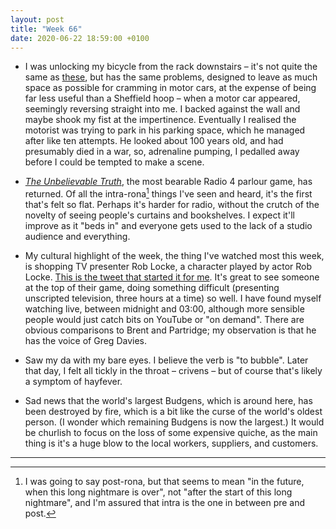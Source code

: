 ```yaml
---
layout: post
title: "Week 66"
date: 2020-06-22 18:59:00 +0100
---
```


- I was unlocking my bicycle from the rack downstairs – it's not quite the same as [these](https://aseasyasridingabike.wordpress.com/2015/04/24/west-sussex-and-lstf-money-horsham-cycle-parking/), but has the same problems, designed to leave as much space as possible for cramming in motor cars, at the expense of being far less useful than a Sheffield hoop – when a motor car appeared, seemingly reversing straight into me. I backed against the wall and maybe shook my fist at the impertinence. Eventually I realised the motorist was trying to park in his parking space, which he managed after like ten attempts. He looked about 100 years old, and had presumably died in a war, so, adrenaline pumping, I pedalled away before I could be tempted to make a scene.

- [<cite>The Unbelievable Truth</cite>](https://www.bbc.co.uk/programmes/b007mf4f), the most bearable Radio 4 parlour game, has returned. Of all the intra-rona[^1] things I've seen and heard, it's the first that's felt so flat. Perhaps it's harder for radio, without the crutch of the novelty of seeing people's curtains and bookshelves. I expect it'll improve as it "beds in" and everyone gets used to the lack of a studio audience and everything.

- My cultural highlight of the week, the thing I've watched most this week, is shopping TV presenter Rob Locke, a character played by actor Rob Locke. [This is the tweet that started it for me](https://twitter.com/davecribb/status/1272309418273751041). It's great to see someone at the top of their game, doing something difficult (presenting unscripted television, three hours at a time) so well. I have found myself watching live, between midnight and 03:00, although more sensible people would just catch bits on YouTube or "on demand". There are obvious comparisons to Brent and Partridge; my observation is that he has the voice of Greg Davies.

- Saw my da with my bare eyes. I believe the verb is "to bubble". Later that day, I felt all tickly in the throat – crivens – but of course that's likely a symptom of hayfever.

- Sad news that the world's largest Budgens, which is around here, has been destroyed by fire, which is a bit like the curse of the world's oldest person. (I wonder which remaining Budgens is now the largest.) It would be churlish to focus on the loss of some expensive quiche, as the main thing is it's a huge blow to the local workers, suppliers, and customers.

<hr class="hr">

[^1]: I was going to say post-rona, but that seems to mean "in the future, when this long nightmare is over", not "after the start of this long nightmare", and I'm assured that intra is the one in between pre and post.
